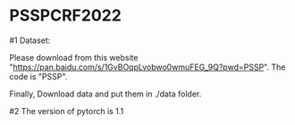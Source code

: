 # PSSPCRF2022

#1 Dataset:

Please download from this website "https://pan.baidu.com/s/1GvBOqpLvobwo0wmuFEG_9Q?pwd=PSSP".
The code is "PSSP".

Finally, Download data and put them in ./data folder.

#2 The version of pytorch is 1.1
